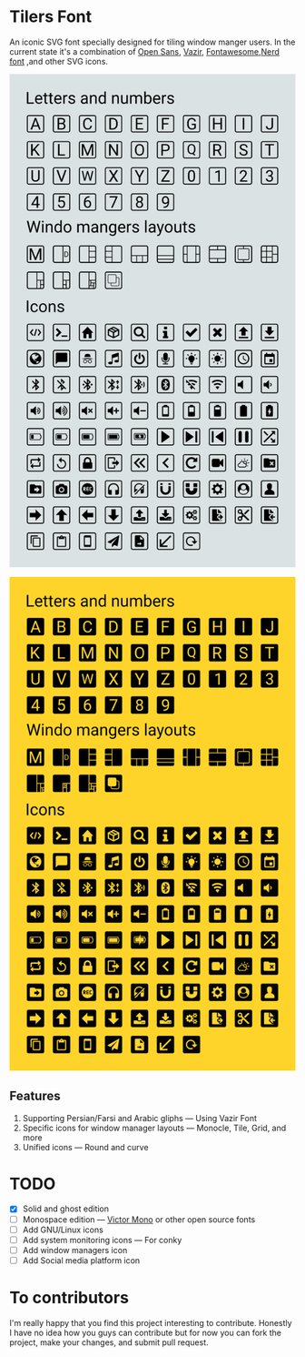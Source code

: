 # Tilers Font
An iconic SVG font specially designed for tiling window manger users. In the current state it's a combination of [Open Sans](https://fonts.google.com/specimen/Open+Sans?query=open+sans), [Vazir](https://github.com/rastikerdar/vazir-font), [Fontawesome](https://github.com/FortAwesome/Font-Awesome),[Nerd font](https://www.nerdfonts.com/) ,and other SVG icons.

![ghost](Test/open-sans-ghost.png)

![solid](Test/open-sans-solid.png)

## Features
1. Supporting Persian/Farsi and Arabic gliphs  — Using Vazir Font
2. Specific icons for window manager layouts — Monocle, Tile, Grid, and more 
3. Unified icons — Round and curve

# TODO
- [X] Solid and ghost edition
- [ ] Monospace edition — [Victor Mono](https://github.com/rubjo/victor-mono) or other open source fonts
- [ ] Add GNU/Linux icons
- [ ] Add system monitoring icons — For conky
- [ ] Add window managers icon
- [ ] Add Social media platform icon

# To contributors 
I'm really happy that you find this project interesting to contribute. Honestly I have no idea how you guys can contribute but for now you can fork the project, make your changes, and submit pull request.
